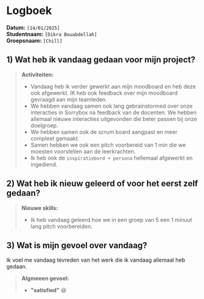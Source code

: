 # Logboek

**Datum:** `[14/01/2025]`  
**Studentnaam:** `[Dikra Bouabdellah]`  
**Groepsnaam:** `[Chill]`

## 1) Wat heb ik vandaag gedaan voor mijn project?

> **Activiteiten:**
>
> - Vandaag heb ik verder gewerkt aan mijn moodboard en heb deze ook afgewerkt. IK heb ook feedback over mijn moodboard gevraagd aan mijn teamleden.
> - We hebben vandaag samen ook lang gebrainstormed over onze interacties in Sorrybox na feedback van de docenten. We hebben allemaal nieuwe interacties uitgevonden die beter passen bij onze doelgroep.
> - We hebben samen ook de scrum board aangpast en meer compleet gemaakt.
> - Samen hebben we ook een pitch voorbereid van 1 min die we moesten voorstellen aan de leerkrachten.
> - Ik heb ook de `inspiratiebord + persona` hellemaal afgewerkt en ingediend.

## 2) Wat heb ik nieuw geleerd of voor het eerst zelf gedaan?

> **Nieuwe skills:**
>
> - Ik heb vandaag geleerd hoe we in een groep van 5 een 1 minuut lang pitch voorbereiden.

## 3) Wat is mijn gevoel over vandaag?

Ik voel me vandaag tevreden van het werk die ik vandaag allemaal heb gedaan.

> **Algmeeen gevoel:**
>
> - **"satisfied"** :satisfied:
